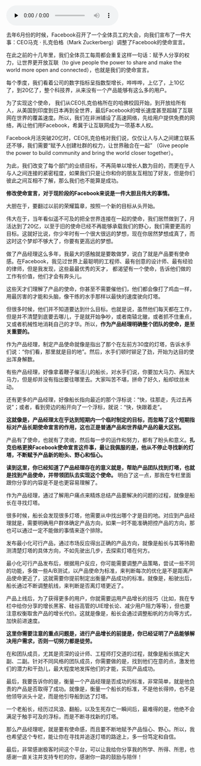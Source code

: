 <audio id="audio" title="尾声 | 每个世界级的产品都有其使命" controls="" preload="none"><source id="mp3" src="https://static001.geekbang.org/resource/audio/87/e9/87401b83cd53efb964eafdd7c7e5d9e9.mp3"></audio>

去年6月份的时候，Facebook召开了一个全体员工的大会，向我们宣布了一件大事：CEO马克 · 扎克伯格（Mark Zuckerberg）调整了Facebook的使命宣言。

在此之前的十几年里，我们全体员工每周都会重复这样一句话：赋予人分享的权力，让世界更开放互联（to give people the power to share and make the world more open and connected），也就是我们的使命宣言。

每个季度，我们看着公司的数字指标呈指数型增长，哗哗哗，上亿了，上10亿了，到20亿了，整个科技界，从来没有一个产品能够有这么多的用户。

为了实现这个使命， 我们从CEO扎克伯格所在的哈佛校园开始，到开放给所有人，从美国到印度到日本再到全世界，最后Facebook的增长速度甚至超越了互联网在世界的覆盖速度。所以，我们在非洲铺设了高速网络，先给用户提供免费的网络，再让他们用Facebook，希冀于让互联网成为一项基本人权。

Facebook月活突破20亿时，CEO扎克伯格对我们说，仅仅让人与人之间建立联系还不够，我们需要“赋予人创建社群的权力，让世界融合在一起” （Give people the power to build community and bring the world closer together）。

为此，我们改变了每个部门的业绩目标，不再简单以增长人数为目的，而更在乎人与人之间连接的紧密程度，如果我们只是让你和你的朋友互相加了好友，但是你们彼此之间互相不了解，那么我们也不能算是成功。

**修改使命宣言，对于现阶段的Facebook来说是一件大胆且伟大的事情。**

大胆在于，要翻过以前的荣耀篇章，按照一个新的目标从头开始。

伟大在于，当年看似遥不可及的把全世界连接在一起的使命，我们居然做到了，月活达到了20亿，以至于旧的使命已经不再能够承载我们的野心，我们需要更高的目标。这就好比说，你少年时有一个很大很远的梦想，现在你居然梦想成真了，而这时这个梦却不够大了，你要有更高远的梦想。

做了产品经理这么多年，我最大的感触就是要敢做梦，说白了就是产品要有使命感。在Facebook，我见过世界上最聪明的工程师、最有创意的设计师、最有经验的律师，但是我发现，这些最最优秀的天才， 都渴望有一个使命，告诉他们做的工作有价值，他们才会有奔头儿。

这些天才们理解了产品的使命，你甚至不需要催他们，他们都会像打了鸡血一样，用最厉害的才能和头脑，像干练的水手那样以最快的速度驶向灯塔。

但很多时候，他们并不知道要达到什么目标。也就是说，虽然他们每天都在工作，但是并不清楚到底要去哪儿，于是就开始争吵，或者南辕北辙，或者抓不住重点，又或者机械性地消耗自己的才华。所以，**作为产品经理明确整个团队的使命，是至关重要的。**

作为产品经理，制定产品使命就像是指出了那个在左前方30度的灯塔，告诉水手们说：“你们看，那里就是目的地”。然后，水手们顿时铆足了劲，开始为达目的使出浑身解数。

有些产品经理，好像拿着鞭子催活儿的船长，对水手们说，你要加大马力、再加大马力，但是却并没有指出要往哪里去。大家叫苦不堪，拼命了好久，船却纹丝未动。

还有更多的产品经理，好像船长指向最近的那个浮标说：“快，往那走，先过去再说”；或者，看到旁边的船开向了一个浮标，就说：“快，快跟着走”。

**这就像是，产品经理太在乎达到短期内一个临时制定的目标，而忽略了这个短期指标对产品长期使命宣言的作用，这也正是普通产品和世界级产品的最大区别。**

产品有了使命，也就有了灵魂，然后每一步的运作和努力，都有了盼头和意义。**扎克伯格更换Facebook使命宣言这件事，最让我佩服的是，他从不停止寻找新的灯塔，不断赋予产品新的盼头、野心和恒心。**

**读到这里，你已经知道了产品经理存在的意义就是，帮助产品团队找到灯塔，也就是找到产品使命，并带领团队去实现这个使命。** 明白了这一点，那我在专栏里面跟你分享的内容是不是也更容易理解了。

作为产品经理，通过了解用户痛点来精炼总结产品要解决的问题的过程，就像是船长在寻找灯塔。

很多时候，船长会发现很多灯塔，他需要从中找出哪个才是目的地。对应到产品经理就是，需要明确用户群体确定产品方向，如果一时不能准确把控产品的方向，那也可以通过一定不能做的事情来逐个排除。

发布最小化可行产品，通过市场反应得出正确的产品方向，就像是船长与其等待勘测清楚灯塔的具体方向，不如先驶出几步，去探索灯塔在何方。

最小化可行产品发布后，根据用户反应，你可能需要调整产品策略，尝试一些不同的功能，多做一些A/B测试，以产品使命为标准，来判断每次的优化是不是距离产品使命更近了，这就需要你提前制定出衡量产品成功的标准。就像是，船驶出后，船长通过不断调整航线，来判断是否离灯塔更近了。

产品上线后，为了获得更多的用户，你就需要运用产品增长的技巧（比如，我在专栏中给你分享的增长黑客、硅谷高管的UIE增长论、减少用户阻力等等），但也要注意权衡取舍产品的增长代价。这就是像是，船长会通过调整船帆的方向等方式，加快前进速度。

**这里你需要注意的重点问题是，进行产品增长的前提是，你已经证明了产品能够解决用户需求，否则一切努力都是徒劳。**

在和团队成员，尤其是资深的设计师、工程师打交道的过程，就像是船长搞定大副、二副。针对不同风格的团队成员，你需要做的是，找到他们在意的点，激发他们的潜力和干劲儿，最大程度地发挥他们的才能，实现产品成功。

最后，我要告诉你的是，衡量一个产品经理是否成功的标准，非常简单，就是他负责的产品是否取得了成功。就像是，衡量一个船长的标准，不是他长得帅，也不是他领导派头十足，而是他引导船到达了灯塔。

一个老船长，经历过风浪、翻船，以及生死存亡一瞬间后，最难得的是，他绝不会满足于触手可及的浮标，而是不断寻找新的灯塔。

那么产品经理呢，就是要有使命感，而且要不断地赋予产品恒心、野心。所以，我也希望这个专栏，能让你在寻找并追逐灯塔的路途上，多一份笃定和自信。

最后，非常感谢极客时间这个平台，可以让我给你分享我的所学、所得、所思，也感谢一直关注并支持专栏的你，感谢你一路的鼓励与陪伴！


